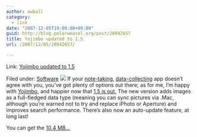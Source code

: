 ```yaml
---
author: awball
category:
  - link
date: "2007-12-05T19:00:00+00:00"
guid: http://blog.polarweasel.org/post/20942657
title: Yojimbo updated to 1.5
url: /2007/12/05/20942657/

---
```

Link: [Yojimbo updated to 1.5](http://www.tuaw.com/2007/12/05/yojimbo-updated-to-1-5/)

Filed under: [Software](http://www.tuaw.com/category/software/)
![](http://www.blogsmithmedia.com/www.tuaw.com/media/2007/12/yojimbo-icon.jpg) If your [note-taking](http://www.tuaw.com/tag/taskpaper/), [data-collecting](http://www.tuaw.com/tag/gtd) app doesn’t agree with you, you’ve got plenty of options out there; as for me, I’m happy with [Yojimbo](http://www.barebones.com), and happier now that [1.5 is out.](http://www.barebones.com/support/yojimbo/current_notes.shtml) The new version adds images as a full-fledged data type (meaning you can sync pictures via .Mac, although you’re warned not to try and replace iPhoto or Aperture) and improves search performance. There’s also now an auto-update feature, at long last!

You can get the [10.4 MB…](http://ven.barebones.com/yojimbo-15.dmg)
